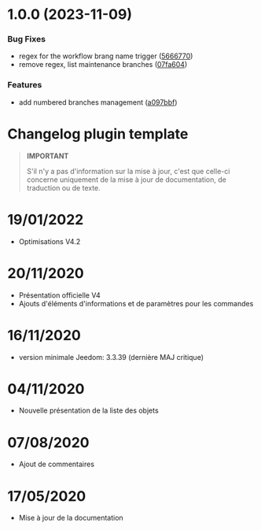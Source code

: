 # 1.0.0 (2023-11-09)


### Bug Fixes

* regex for the workflow brang name trigger ([5666770](https://github.com/pifou25/plugin-template/commit/56667705311c5a143087d7c52fff06388029594a))
* remove regex, list maintenance branches ([07fa604](https://github.com/pifou25/plugin-template/commit/07fa6048a18b30eef70fd9d9c70b6d26d7595c49))


### Features

* add numbered branches management ([a097bbf](https://github.com/pifou25/plugin-template/commit/a097bbf14576a20508117a06ee4601bb7f9fe33c))

# Changelog plugin template

>**IMPORTANT**
>
>S'il n'y a pas d'information sur la mise à jour, c'est que celle-ci concerne uniquement de la mise à jour de documentation, de traduction ou de texte.

# 19/01/2022

- Optimisations V4.2

# 20/11/2020

- Présentation officielle V4
- Ajouts d'éléments d'informations et de paramètres pour les commandes

# 16/11/2020

- version minimale Jeedom: 3.3.39 (dernière MAJ critique)

# 04/11/2020

- Nouvelle présentation de la liste des objets

# 07/08/2020

- Ajout de commentaires

# 17/05/2020

- Mise à jour de la documentation
